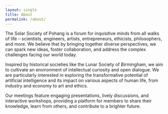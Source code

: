 ```yaml
---
layout: single
title: About
permalink: /about/
---
```


The Solar Society of Pohang is a forum for inquisitive minds from all walks of life – scientists, engineers, artists, entrepreneurs, ethicists, philosophers, and more. We believe that by bringing together diverse perspectives, we can spark new ideas, foster collaboration, and address the complex challenges facing our world today.

Inspired by historical societies like the Lunar Society of Birmingham, we aim to cultivate an environment of intellectual curiosity and open dialogue.  We are particularly interested in exploring the transformative potential of artificial intelligence and its impact on various aspects of human life, from industry and economy to art and ethics.

Our meetings feature engaging presentations, lively discussions, and interactive workshops, providing a platform for members to share their knowledge, learn from others, and contribute to a brighter future.
